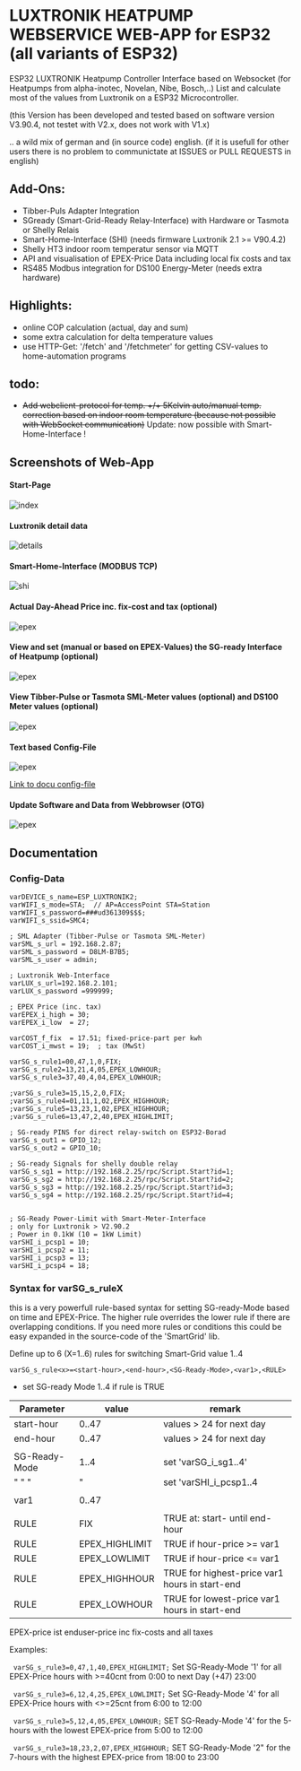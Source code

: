 
# LUXTRONIK HEATPUMP WEBSERVICE WEB-APP for ESP32 (all variants of ESP32)

ESP32 LUXTRONIK Heatpump Controller Interface based on Websocket (for Heatpumps from alpha-inotec, Novelan, Nibe, Bosch,..)
List and calculate most of the values from Luxtronik on a ESP32 Microcontroller.


(this Version has been developed and tested based on software version V3.90.4, not testet with V2.x, does not work with V1.x)

.. a wild mix of german and (in source code) english.
(if it is usefull for other users there is no problem to communictate at ISSUES or PULL REQUESTS in english)


## Add-Ons:

- Tibber-Puls Adapter Integration
- SGready (Smart-Grid-Ready Relay-Interface) with Hardware or Tasmota or Shelly Relais
- Smart-Home-Interface (SHI) (needs firmware Luxtronik 2.1 >=  V90.4.2)
- Shelly HT3 indoor room temperatur sensor via MQTT
- API and visualisation of EPEX-Price Data including local fix costs and tax
- RS485 Modbus integration for DS100 Energy-Meter (needs extra hardware)

## Highlights:
- online COP calculation (actual, day and sum)
- some extra calculation for delta temperature values
- use HTTP-Get: '/fetch' and '/fetchmeter' for getting CSV-values to home-automation programs 

## todo:

- ~~Add webclient-protocol for temp. +/+ 5Kelvin auto/manual temp. correction based on indoor room temperature (because not possible with WebSocket communication)~~ 
Update: now possible with Smart-Home-Interface !

## Screenshots of Web-App

#### Start-Page
![index](/pict/lux_index.png)

#### Luxtronik detail data
![details](pict/lux_details.png)  

#### Smart-Home-Interface (MODBUS TCP)
![shi](pict/lux_shi.png)

#### Actual Day-Ahead Price inc. fix-cost and tax (optional)
![epex](pict/lux_epex.png)  

#### View and set (manual or based on EPEX-Values) the SG-ready Interface of Heatpump (optional)
![epex](pict/lux_sgready.png)  


#### View Tibber-Pulse or Tasmota SML-Meter values (optional) and DS100 Meter values (optional)
![epex](pict/lux_meter.png)  

#### Text based Config-File
![epex](pict/lux_config.png)

[Link to docu config-file](#config-data)


#### Update Software and Data from Webbrowser (OTG)
![epex](pict/lux_otg.png)


## Documentation

### Config-Data
```
varDEVICE_s_name=ESP_LUXTRONIK2;
varWIFI_s_mode=STA;  // AP=AccessPoint STA=Station
varWIFI_s_password=###ud361309$$$;
varWIFI_s_ssid=SMC4;

; SML Adapter (Tibber-Pulse or Tasmota SML-Meter)
varSML_s_url = 192.168.2.87;
varSML_s_password = D8LM-B7B5;
varSML_s_user = admin;

; Luxtronik Web-Interface
varLUX_s_url=192.168.2.101;
varLUX_s_password =999999;

; EPEX Price (inc. tax)
varEPEX_i_high = 30;
varEPEX_i_low  = 27;

varCOST_f_fix  = 17.51; fixed-price-part per kwh
varCOST_i_mwst = 19;  ; tax (MwSt)

varSG_s_rule1=00,47,1,0,FIX;
varSG_s_rule2=13,21,4,05,EPEX_LOWHOUR;
varSG_s_rule3=37,40,4,04,EPEX_LOWHOUR;

;varSG_s_rule3=15,15,2,0,FIX;
;varSG_s_rule4=01,11,1,02,EPEX_HIGHHOUR;
;varSG_s_rule5=13,23,1,02,EPEX_HIGHHOUR;
;varSG_s_rule6=13,47,2,40,EPEX_HIGHLIMIT;

; SG-ready PINS for direct relay-switch on ESP32-Borad
varSG_s_out1 = GPIO_12; 
varSG_s_out2 = GPIO_10;

; SG-ready Signals for shelly double relay
varSG_s_sg1 = http://192.168.2.25/rpc/Script.Start?id=1;
varSG_s_sg2 = http://192.168.2.25/rpc/Script.Start?id=2;
varSG_s_sg3 = http://192.168.2.25/rpc/Script.Start?id=3;
varSG_s_sg4 = http://192.168.2.25/rpc/Script.Start?id=4;


; SG-Ready Power-Limit with Smart-Meter-Interface
; only for Luxtronik > V2.90.2 
; Power in 0.1kW (10 = 1kW Limit)
varSHI_i_pcsp1 = 10;
varSHI_i_pcsp2 = 11;
varSHI_i_pcsp3 = 13;
varSHI_i_pcsp4 = 18;
```
### Syntax for varSG_s_ruleX

this is a very powerfull rule-based syntax for setting SG-ready-Mode based on time and EPEX-Price. The higher rule overrides the lower rule if there are overlapping conditions. If you need more rules or conditions this could be easy expanded in the source-code of the 'SmartGrid' lib.

Define up to 6 (X=1..6) rules for switching Smart-Grid value 1..4

```varSG_s_rule<x>=<start-hour>,<end-hour>,<SG-Ready-Mode>,<var1>,<RULE>```

* set SG-ready Mode 1..4 if rule is TRUE


| Parameter     | value             |     remark                    |
|---------------|-------------------|-------------------------------|
|start-hour     | 0..47             | values > 24 for next day      |
|end-hour       | 0..47             | values > 24 for next day      |
|               |                   |                               |
|SG-Ready-Mode  | 1..4              | set 'varSG_i_sg1..4'          |
| "  "     "    |   "               | set 'varSHI_i_pcsp1..4        |
|               |                   |                               |
| var1          | 0..47             |                               |
|               |                   |                               |
| RULE          | FIX               |TRUE at: start- until end-hour       |
| RULE          | EPEX_HIGHLIMIT    |TRUE if hour-price >= var1           |
| RULE          | EPEX_LOWLIMIT     |TRUE if hour-price <= var1           |
| RULE          | EPEX_HIGHHOUR     |TRUE for highest-price var1 hours in start-end|
| RULE          | EPEX_LOWHOUR      |TRUE for lowest-price var1 hours in start-end |

EPEX-price ist enduser-price inc fix-costs and all taxes

Examples:

``` varSG_s_rule3=0,47,1,40,EPEX_HIGHLIMIT;```
Set SG-Ready-Mode '1' for all EPEX-Price hours with >=40cnt from 0:00 to next Day (+47) 23:00 

``` varSG_s_rule3=6,12,4,25,EPEX_LOWLIMIT;```
Set SG-Ready-Mode '4' for all EPEX-Price hours with <>=25cnt from 6:00 to 12:00

``` varSG_s_rule3=5,12,4,05,EPEX_LOWHOUR;```
SET SG-Ready-Mode '4' for the 5-hours with the lowest EPEX-price from 5:00 to 12:00

``` varSG_s_rule3=18,23,2,07,EPEX_HIGHHOUR;```
SET SG-Ready-Mode '2" for the 7-hours with the highest EPEX-price from 18:00 to 23:00






